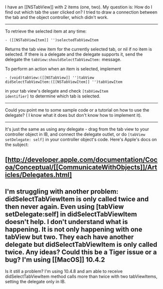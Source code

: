I have an [[NSTabView]] with 2 items (one, two). My question is: How do I find out which tab the user clicked on?
I tried to draw a connection between the tab and the object controller, which didn't work.

----

To retrieve the selected item at any time:

<code>- ([[NSTabViewItem]] '')selectedTabViewItem</code>

Returns the tab view item for the currently selected tab, or nil if no item is selected. If there is a delegate and the delegate supports it, send the delegate the <code>tabView:shouldSelectTabViewItem:</code> message.

To perform an action when an item is selected, implement

<code>- (void)tabView:([[NSTabView]] '')tabView didSelectTabViewItem:([[NSTabViewItem]] '')tabViewItem</code>

in your tab view's delegate and check <code>[tabViewItem identifier]</code> to determine which tab is selected.

----

Could you point me to some sample code or a tutorial on how to use the delegate? ( I know what it does but don't know how to implement it).

----

It's just the same as using any delegate - drag from the tab view to your controller object in IB, and connect the delegate outlet, or do <code>[tabView setDelegate: self]</code> in your controller object's code. Here's Apple's docs on the subject:

[http://developer.apple.com/documentation/Cocoa/Conceptual/[[CommunicateWithObjects]]/Articles/Delegates.html]
----
I'm struggling with another problem:
didSelectTabViewItem is only called twice and then never again. Even using [tabView setDelegate:self] in didSelectTabViewItem doesn't help.
I don't understand what is happening. 
It is not only happening with one tabView but two. They each have another delegate but didSelectTabViewItem is only called twice.
Any ideas?
Could this be a Tiger issue or a bug?
I'm using [[MacOS]] 10.4.2
----
Is it still a problem?  I'm using 10.4.8 and am able to receive didSelectTabViewItem method calls more than twice with two tabViewItems, setting the delegate  only in IB.
